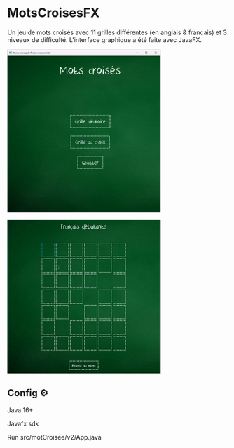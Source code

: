 # MotsCroisesFX
Un jeu de mots croisés avec 11 grilles différentes (en anglais & français) et 3 niveaux de difficulté. 
L'interface graphique a été faite avec JavaFX.

  <img src="screenshots/main_menu.png" alt="Capture d'écran du menu principal" width="350">

<p> 
  <img src="screenshots/enter.gif" alt="Gif pour illustrer la coloration des cases correctes" width="350"> 
</p>

## Config ⚙️
<p> Java 16+ </p>
<p> Javafx sdk </p>
<P> Run src/motCroisee/v2/App.java </p>








